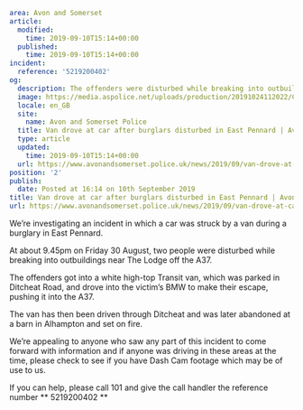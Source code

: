 ```yaml
area: Avon and Somerset
article:
  modified:
    time: 2019-09-10T15:14+00:00
  published:
    time: 2019-09-10T15:14+00:00
incident:
  reference: '5219200402'
og:
  description: The offenders were disturbed while breaking into outbuildings in East Pennard.
  image: https://media.aspolice.net/uploads/production/20191024112022/Can-you-help-3.jpg
  locale: en_GB
  site:
    name: Avon and Somerset Police
  title: Van drove at car after burglars disturbed in East Pennard | Avon and Somerset Police
  type: article
  updated:
    time: 2019-09-10T15:14+00:00
  url: https://www.avonandsomerset.police.uk/news/2019/09/van-drove-at-car-after-burglars-disturbed-in-east-pennard/
position: '2'
publish:
  date: Posted at 16:14 on 10th September 2019
title: Van drove at car after burglars disturbed in East Pennard | Avon and Somerset Police
url: https://www.avonandsomerset.police.uk/news/2019/09/van-drove-at-car-after-burglars-disturbed-in-east-pennard/
```

We’re investigating an incident in which a car was struck by a van during a burglary in East Pennard.

At about 9.45pm on Friday 30 August, two people were disturbed while breaking into outbuildings near The Lodge off the A37.

The offenders got into a white high-top Transit van, which was parked in Ditcheat Road, and drove into the victim’s BMW to make their escape, pushing it into the A37.

The van has then been driven through Ditcheat and was later abandoned at a barn in Alhampton and set on fire.

We’re appealing to anyone who saw any part of this incident to come forward with information and if anyone was driving in these areas at the time, please check to see if you have Dash Cam footage which may be of use to us.

If you can help, please call 101 and give the call handler the reference number ** 5219200402 **
